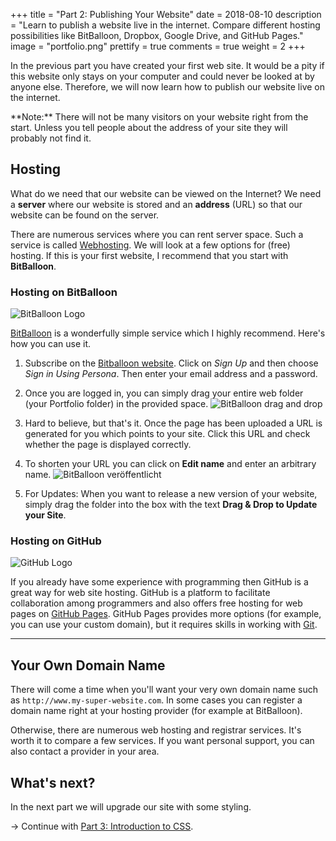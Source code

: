 +++
title = "Part 2: Publishing Your Website"
date = 2018-08-10
description = "Learn to publish a website live in the internet. Compare different hosting possibilities like BitBalloon, Dropbox, Google Drive, and GitHub Pages."
image = "portfolio.png"
prettify = true
comments = true
weight = 2
+++

In the previous part you have created your first web site. It would be a pity if this website only stays on your computer and could never be looked at by anyone else. Therefore, we will now learn how to publish our website live on the internet.

<div class="alert alert-info">
**Note:** There will not be many visitors on your website right from the start. Unless you tell people about the address of your site they will probably not find it.
</div>


## Hosting

What do we need that our website can be viewed on the Internet? We need a **server** where our website is stored and an **address** (URL) so that our website can be found on the server.

There are numerous services where you can rent server space. Such a service is called [Webhosting](http://en.wikipedia.org/wiki/Web_hosting_service). We will look at a few options for (free) hosting. If this is your first website, I recommend that you start with **BitBalloon**.


### Hosting on BitBalloon

![BitBalloon Logo](bitballoon-logo.png)

[BitBalloon](https://www.bitballoon.com/) is a wonderfully simple service which I highly recommend. Here's how you can use it.

1. Subscribe on the [Bitballoon website](https://www.bitballoon.com/). Click on *Sign Up* and then choose *Sign in Using Persona*. Then enter your email address and a password.

2. Once you are logged in, you can simply drag your entire web folder (your Portfolio folder) in the provided space.
![BitBalloon drag and drop](bitballoon-drag-and-drop.png)

3. Hard to believe, but that's it. Once the page has been uploaded a URL is generated for you which points to your site. Click this URL and check whether the page is displayed correctly.

4. To shorten your URL you can click on **Edit name** and enter an arbitrary name.
![BitBalloon veröffentlicht](bitballoon-published.png)

5. For Updates: When you want to release a new version of your website, simply drag the folder into the box with the text **Drag & Drop to Update your Site**.


### Hosting on GitHub

![GitHub Logo](github-logo.jpg)

If you already have some experience with programming then GitHub is a great way for web site hosting. GitHub is a platform to facilitate collaboration among programmers and also offers free hosting for web pages on [GitHub Pages](https://pages.github.com/). GitHub Pages provides more options (for example, you can use your custom domain), but it requires skills in working with [Git](http://de.wikipedia.org/wiki/Git).


***

## Your Own Domain Name

There will come a time when you'll want your very own domain name such as `http://www.my-super-website.com`. In some cases you can register a domain name right at your hosting provider (for example at BitBalloon).

Otherwise, there are numerous web hosting and registrar services. It's worth it to compare a few services. If you want personal support, you can also contact a provider in your area.


## What's next?

In the next part we will upgrade our site with some styling.

&rarr; Continue with [Part 3: Introduction to CSS](/library/html-css/part3/).
